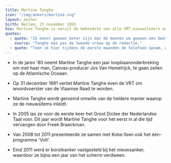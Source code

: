 ```yaml
---
title: Martine Tanghe
icon: "/img/ankers/martine.svg"
layout: anchor
birth: Bellem, 23 november 1955
bio: Martine Tanghe is veruit de bekendste van alle VRT-nieuwslezers en is voor de buitenwereld dan ook vaak het gezicht van de nieuwsdienst.
quotes:
  - quote: "Ik moest gewoon beter zijn dan de mannen om gewoon een beetje goed gevonden te worden."
    source: "Tanghe was pas de tweede vrouw op de redactie."
  - quote: "Toen ik hier tijdens de eerste maanden de telefoon opnam, werd me vaak gevraagd of ze met een journalist konden spreken. Toen ik antwoordde dat ik journaliste was, viel er altijd een stilte."
---
```


* In de jaren '80 neemt Martine Tanghe een jaar loopbaanonderbreking om met haar man, Canvas-producer Jos Van Hemelrijck, te gaan zeilen op de Atlantische Oceaan.

* Op 31 december 1991 verliet Martine Tanghe even de VRT om woordvoerster van de Vlaamse Raad te worden.

* Martine Tanghe wordt geroemd omwille van de heldere manier waarop ze de nieuwsitems inleidt.

* In 2005 las ze voor de eerste keer het Groot Dictee der Nederlandse Taal voor. Dit jaar wordt Martine Tanghe voor het eerst in al die tijd vervangen door Freek Braeckman.

* Van 2008 tot 2011 presenteerde ze samen met Kobe Ilsen ook het één-programma 'Volt'.

* Eind 2011 werd er borstkanker vastgesteld bij het nieuwsanker, waardoor ze bijna een jaar van het scherm verdween.
